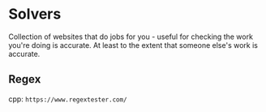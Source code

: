 # Solvers

Collection of websites that do jobs for you - useful for checking the work you're doing is accurate. At least to the extent that someone else's work is accurate.

## Regex

cpp: `https://www.regextester.com/`